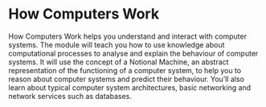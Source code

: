 # How Computers Work
How Computers Work helps you understand
and interact with computer systems. The module
will teach you how to use knowledge about
computational processes to analyse and explain
the behaviour of computer systems. It will use
the concept of a Notional Machine, an abstract
representation of the functioning of a computer
system, to help you to reason about computer
systems and predict their behaviour. You’ll also
learn about typical computer system architectures,
basic networking and network services such
as databases.
